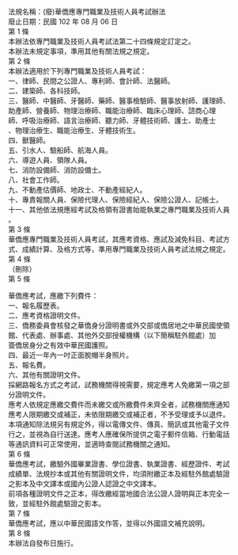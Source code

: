 法規名稱：(廢)華僑應專門職業及技術人員考試辦法  
廢止日期：民國 102 年 08 月 06 日  
第 1 條  
本辦法依專門職業及技術人員考試法第二十四條規定訂定之。  
本辦法未規定事項，準用其他有關法規之規定。  
第 2 條  
本辦法適用於下列專門職業及技術人員考試：  
一、律師、民間之公證人、專利師、會計師、法醫師。  
二、建築師、各科技師。  
三、醫師、中醫師、牙醫師、藥師、醫事檢驗師、醫事放射師、護理師、  
助產師、營養師、物理治療師、職能治療師、臨床心理師、諮商心理  
師、呼吸治療師、語言治療師、聽力師、牙體技術師、護士、助產士  
、物理治療生、職能治療生、牙體技術生。  
四、獸醫師。  
五、引水人、驗船師、航海人員。  
六、導遊人員、領隊人員。  
七、消防設備師、消防設備士。  
八、社會工作師。  
九、不動產估價師、地政士、不動產經紀人。  
十、專責報關人員、保險代理人、保險經紀人、保險公證人、記帳士。  
十一、其他依法規應經考試及格領有證書始能執業之專門職業及技術人員  
。  
第 3 條  
華僑應專門職業及技術人員考試，其應考資格、應試及減免科目、考試方  
式、成績計算、及格方式等，準用專門職業及技術人員考試法規之規定。  
第 4 條  
（刪除）  
第 5 條  


華僑應考試，應繳下列費件：  
一、報名履歷表。  
二、應考資格證明文件。  
三、僑務委員會核發之華僑身分證明書或外交部或僑居地之中華民國使領  
館、代表處、辦事處、其他外交部授權機構（以下簡稱駐外館處）加  
簽僑居身分之有效中華民國護照。  
四、最近一年內一吋正面脫帽半身照片。  
五、報名費。  
六、其他有關證明文件。  
採網路報名方式之考試，試務機關得視需要，規定應考人免繳第一項之部  
分證明文件。  
應考人依規定應繳交費件而未繳交或所繳費件未齊全者，試務機關應通知  
應考人限期繳交或補正，未依限期繳交或補正者，不予受理或予以退件。  
本項通知除法規另有規定外，得以電傳文件、傳真、簡訊或其他電子文件  
行之，並視為自行送達。應考人應確保所提供之電子郵件信箱、行動電話  
等通訊資料可正常使用，並適時查閱試務機關之通知。  
第 6 條  
華僑應考試，繳驗外國畢業證書、學位證書、執業證書、經歷證件、考試  
成績單、法規抄本或其他有關證明文件，均須附繳正本及經駐外館處驗證  
之影本及中文譯本或國內公證人認證之中文譯本。  
前項各種證明文件之正本，得改繳經當地國合法公證人證明與正本完全一  
致，並經駐外館處驗證之影本。  
第 7 條  
華僑應考試，應以中華民國語文作答，並得以外國語文補充說明。  
第 8 條  
本辦法自發布日施行。  


